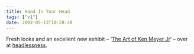 ```yaml
---
title: Hand In Your Head
tags: ["v1"]
date: 2002-05-13T10:59:49
---
```


Fresh looks and an excellent new exhibit &#8211; &#8216;[The Art of Ken Meyer Jr][1]&#8216; &#8211; over at [headlessness][2].

[1]: http://headlessness.com/kenmeyerjr/ "'The Art of Ken Meyer Jr' exhibit at headlessness.com"
[2]: http://headlessness.com/ "headlessness - is it art, or dangerous propaganda?"
